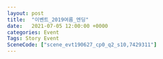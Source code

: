 ```yaml
---
layout: post
title:  "이벤트_2019여름_엔딩"
date:   2021-07-05 12:00:00 +0000
categories: Event
Tags: Story Event
SceneCode: ["scene_evt190627_cp0_q2_s10,7429311"]
---
```

